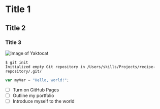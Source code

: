 # Title 1
## Title 2
### Title 3
![Image of Yaktocat](https://octodex.github.com/images/yaktocat.png)
```
$ git init
Initialized empty Git repository in /Users/skills/Projects/recipe-repository/.git/
```
``` javascript
var myVar = "Hello, world!";
```
- [ ] Turn on GitHub Pages
- [ ] Outline my portfolio
- [ ] Introduce myself to the world
